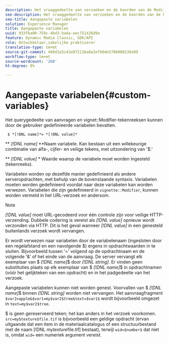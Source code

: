 ```yaml
---
description: Het vraaggedeelte van verzoeken en de koorden van de Modifier van het vignet kunnen user-defined variabelen omvatten.
seo-description: Het vraaggedeelte van verzoeken en de koorden van de Modifier van het vignet kunnen user-defined variabelen omvatten.
seo-title: Aangepaste variabelen
solution: Experience Manager
title: Aangepaste variabelen
uuid: 933fba00-759c-4bd3-bada-eec751426d9e
feature: Dynamic Media Classic, SDK/API
role: Ontwikkelaar,zakelijke praktiserer
translation-type: tm+mt
source-git-commit: 469d1a5c43a972116a8a2efb0de5708800130a99
workflow-type: tm+mt
source-wordcount: '268'
ht-degree: 0%

---
```



# Aangepaste variabelen{#custom-variables}

Het querygedeelte van aanvragen en vignet::Modifier-tekenreeksen kunnen door de gebruiker gedefinieerde variabelen bevatten.

` $ *[!DNL name]*= *[!DNL value]*`

** *[!DNL name]* **Naam variabele. Kan bestaan uit een willekeurige combinatie van alfa-, cijfer- en veilige tekens, met uitzondering van &#39;$.&#39;

** *[!DNL value]* * Waarde waarop de variabele moet worden ingesteld (tekenreeks).

Variabelen worden op dezelfde manier gedefinieerd als andere serveropdrachten, met behulp van de bovenstaande syntaxis. Variabelen moeten worden gedefinieerd voordat naar deze variabelen kan worden verwezen. Variabelen die zijn gedefinieerd in `vignette::Modifier`, kunnen worden vermeld in het URL-verzoek en andersom.

>[!NOTE]
>
>*[!DNL value]* moet URL-gecodeerd voor één controle zijn voor veilige HTTP-verzending. Dubbele codering is vereist als *[!DNL value]* opnieuw wordt verzonden via HTTP. Dit is het geval wanneer *[!DNL value]* in een genesteld buitenlands verzoek wordt vervangen.

Er wordt verwezen naar variabelen door de variabelenaam (ingesloten door een regelafstand en een navolgende $) ergens in opdrachtwaarden in te sluiten. Bijvoorbeeld tussen &#39;=&#39; volgend op de opdrachtnaam en de volgende &#39;&amp;&#39; of het einde van de aanvraag. De server vervangt elk exemplaar van $ *[!DNL name]*$ door *[!DNL string]*. Er vinden geen substituties plaats op elk exemplaar van $ *[!DNL name]*$ in opdrachtnamen (vóór het gelijkteken van een opdracht) en in het padgedeelte van het verzoek.

Aangepaste variabelen kunnen niet worden genest. Voorvallen van $ *[!DNL name]*$ binnen *[!DNL string]* worden niet vervangen. Het aanvraagfragment `$var2=apple&$var1=my$var2$tree&text=$var1$` wordt bijvoorbeeld omgezet in `text=my$var2$tree`.

$ is geen gereserveerd teken; het kan anders in het verzoek voorkomen. `src=my$texture$file.tif` is bijvoorbeeld een geldige opdracht (ervan uitgaande dat een item in de materiaalcatalogus of een structuurbestand met de naam [!DNL my$texture$file.tif] bestaat), terwijl `wid=$number$` dat niet is, omdat `wid=` een numeriek argument vereist.
